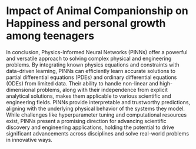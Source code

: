 
# Impact of Animal Companionship on Happiness and personal growth among teenagers


In conclusion, Physics-Informed Neural Networks (PINNs) offer a powerful and versatile approach to solving complex physical and engineering problems. By integrating known physics equations and constraints with data-driven learning, PINNs can efficiently learn accurate solutions to partial differential equations (PDEs) and ordinary differential equations (ODEs) from limited data. Their ability to handle non-linear and high-dimensional problems, along with their independence from explicit analytical solutions, makes them applicable to various scientific and engineering fields. PINNs provide interpretable and trustworthy predictions, aligning with the underlying physical behavior of the systems they model. While challenges like hyperparameter tuning and computational resources exist, PINNs present a promising direction for advancing scientific discovery and engineering applications, holding the potential to drive significant advancements across disciplines and solve real-world problems in innovative ways.
